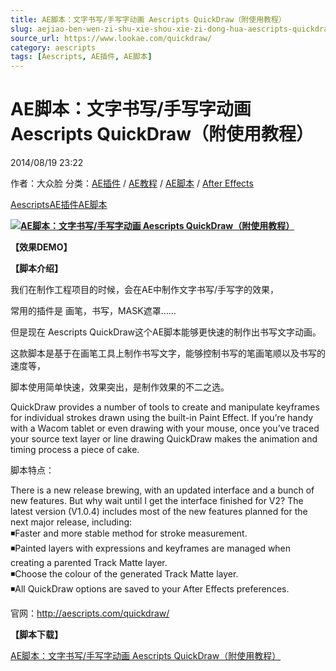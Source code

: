 ```yaml
---
title: AE脚本：文字书写/手写字动画 Aescripts QuickDraw（附使用教程）
slug: aejiao-ben-wen-zi-shu-xie-shou-xie-zi-dong-hua-aescripts-quickdraw-fu-shi-yong-jiao-cheng
source_url: https://www.lookae.com/quickdraw/
category: aescripts
tags: [Aescripts, AE插件, AE脚本]
---
```

# AE脚本：文字书写/手写字动画 Aescripts QuickDraw（附使用教程）

2014/08/19 23:22

作者：大众脸
分类：[AE插件](https://www.lookae.com/after-effects/aechajian/) / [AE教程](https://www.lookae.com/after-effects/aejiaocheng/) / [AE脚本](https://www.lookae.com/after-effects/aescripts/) / [After Effects](https://www.lookae.com/after-effects/)

[Aescripts](https://www.lookae.com/tag/aescripts/)[AE插件](https://www.lookae.com/tag/ae%e6%8f%92%e4%bb%b6/)[AE脚本](https://www.lookae.com/tag/ae%e8%84%9a%e6%9c%ac/)

**[![AE脚本：文字书写/手写字动画 Aescripts QuickDraw（附使用教程）](https://www.lookae.com/wp-content/uploads/2014/08/QuickDraw.jpg "AE脚本：文字书写/手写字动画 Aescripts QuickDraw（附使用教程）-LookAE.com")](https://www.lookae.com/wp-content/uploads/2014/08/QuickDraw.jpg)**

**【效果DEMO】**

**【脚本介绍】**

我们在制作工程项目的时候，会在AE中制作文字书写/手写字的效果，

常用的插件是 画笔，书写，MASK遮罩……

但是现在 Aescripts QuickDraw这个AE脚本能够更快速的制作出书写文字动画。

这款脚本是基于在画笔工具上制作书写文字，能够控制书写的笔画笔顺以及书写的速度等，

脚本使用简单快速，效果突出，是制作效果的不二之选。

QuickDraw provides a number of tools to create and manipulate keyframes for individual strokes drawn using the built-in Paint Effect. If you’re handy with a Wacom tablet or even drawing with your mouse, once you’ve traced your source text layer or line drawing QuickDraw makes the animation and timing process a piece of cake.

脚本特点：

There is a new release brewing, with an updated interface and a bunch of new features. But why wait until I get the interface finished for V2? The latest version (V1.0.4) includes most of the new features planned for the next major release, including:  
◾Faster and more stable method for stroke measurement.  
◾Painted layers with expressions and keyframes are managed when creating a parented Track Matte layer.  
◾Choose the colour of the generated Track Matte layer.  
◾All QuickDraw options are saved to your After Effects preferences.

官网：http://aescripts.com/quickdraw/

**【脚本下载】**

[AE脚本：文字书写/手写字动画 Aescripts QuickDraw（附使用教程）](https://www.400gb.com/file/71444049)
